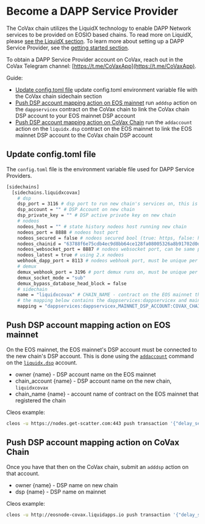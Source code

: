 Become a DAPP Service Provider
==========

The CoVax chain utilizes the LiquidX technology to enable DAPP Network services to be provided on EOSIO based chains.  To read more on LiquidX, please [see the LiquidX section](../liquidx/getting-started).  To learn more about setting up a DAPP Service Provider, see the [getting started section](../dsps/getting-started).

To obtain a DAPP Service Provider account on CoVax, reach out in the CoVax Telegram channel: [https://t.me/CoVaxApp](https://t.me/CoVaxApp).

Guide:

- [Update config.toml file](#update-config-toml-file) update config.toml environment variable file with the CoVax chain sidechain section
- [Push DSP account mapping action on EOS mainnet](#push-dsp-account-mapping-action-on-eos-mainnet) run `adddsp` action on the `dappservicex` contract on the CoVax chain to link the CoVax chain DSP account to your EOS mainnet DSP account
- [Push DSP account mapping action on CoVax Chain](#push-dsp-account-mapping-action-on-covax-chain) run the `addaccount` action on the `liquidx.dsp` contract on the EOS mainnet to link the EOS mainnet DSP account to the CoVax chain DSP account

## Update config.toml file

The `config.toml` file is the environment variable file used for DAPP Service Providers.

```bash
[sidechains]
  [sidechains.liquidxcovax]
    # dsp
    dsp_port = 3116 # dsp port to run new chain's services on, this is the port developers will push to, must be unique per new chain
    dsp_account = "" # DSP Account on new chain
    dsp_private_key = "" # DSP active private key on new chain
    # nodeos
    nodeos_host = "" # state history nodeos host running new chain
    nodeos_port = 8888 # nodeos host port
    nodeos_secured = false # nodeos secured bool (true: https, false: http)
    nodeos_chainid = "63788f6e75cdb4ec9d8bb64ce128fa08005326a8b91702d0d03e81ba80e14d27" # chainid of new chain
    nodeos_websocket_port = 8887 # nodeos websocket port, can be same per nodeos instance
    nodeos_latest = true # using 2.x nodeos
    webhook_dapp_port = 8113 # nodeos webhook port, must be unique per chain
    # demux
    demux_webhook_port = 3196 # port demux runs on, must be unique per new chain
    demux_socket_mode = "sub"
    demux_bypass_database_head_block = false
    # sidechain 
    name = "liquidxcovax" # CHAIN_NAME - contract on the EOS mainnet that registered the new chain
    # the mapping below contains the dappservices:dappservicex and mainnet DSP account to the new chain's DSP account mapping
    mapping = "dappservices:dappservicex,MAINNET_DSP_ACCOUNT:COVAX_CHAIN_DSP_ACCOUNT"
```

## Push DSP account mapping action on EOS mainnet

On the EOS mainnet, the EOS mainnet's DSP account must be connected to the new chain's DSP account.  This is done using the [`addaccount`](https://bloks.io/account/liquidx.dsp?loadContract=true&tab=Actions&account=liquidx.dsp&scope=liquidx.dsp&limit=100&action=addaccount) command on the [`liquidx.dsp`](https://bloks.io/account/liquidx.dsp) account.

- owner {name} - DSP account name on the EOS mainnet
- chain_account {name} - DSP account name on the new chain, `liquidxcovax`
- chain_name {name} - account name of contract on the EOS mainnet that registered the chain

Cleos example:

```bash
cleos -u https://nodes.get-scatter.com:443 push transaction '{"delay_sec":0,"max_cpu_usage_ms":0,"actions":[{"account":"liquidx.dsp","name":"addaccount","data":{"owner":"uuddlrlrbass","chain_account":"uuddlrlrbass","chain_name":"liquidxcovax"},"authorization":[{"actor":"uuddlrlrbass","permission":"active"}]}]}'
```

## Push DSP account mapping action on CoVax Chain

Once you have that then on the CoVax chain, submit an `adddsp` action on that account.

- owner {name} - DSP name on new chain
- dsp {name} - DSP name on mainnet

Cleos example:

```bash
cleos -u http://eosnode-covax.liquidapps.io push transaction '{"delay_sec":0,"max_cpu_usage_ms":0,"actions":[{"account":"dappservicex","name":"adddsp","data":{"owner":"uuddlrlrbass","dsp":"uuddlrlrbass"},"authorization":[{"actor":"uuddlrlrbass","permission":"active"}]}]}'
```